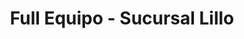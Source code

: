 ---
title: "Full Equipo - Sucursal Lillo"
url: /ycua-sati/full-equipo-sucursal-lillo/
shop: Autohaus
---